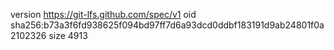version https://git-lfs.github.com/spec/v1
oid sha256:b73a3f6fd938625f094bd97ff7d6a93dcd0ddbf183191d9ab24801f0a2102326
size 4913
